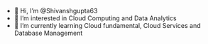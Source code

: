 - 👋 Hi, I’m @Shivanshgupta63
- 👀 I’m interested in Cloud Computing and Data Analytics 
- 🌱 I’m currently learning Cloud fundamental, Cloud Services and Database Management 


<!---
Shivanshgupta63/Shivanshgupta63 is a ✨ special ✨ repository because its `README.md` (this file) appears on your GitHub profile.
You can click the Preview link to take a look at your changes.
--->
